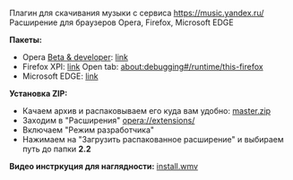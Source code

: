 Плагин для скачивания музыки с сервиса https://music.yandex.ru/
Расширение для браузеров Opera, Firefox, Microsoft EDGE

**Пакеты:**
* Opera [Beta & developer](https://www.opera.com/ru/computer/beta): [link](https://addons.opera.com/ru/extensions/details/yandex-music-fisher-mod/)
* Firefox XPI: [link](https://github.com/vectorserver/yandex_music_fisher_mod/raw/master/2.1.150%20_moz.xpi)
Open tab: [about:debugging#/runtime/this-firefox](about:debugging#/runtime/this-firefox "about:debugging#/runtime/this-firefox")
* Microsoft EDGE: [link](https://microsoftedge.microsoft.com/addons/detail/yandex-music-fisher-vecto/hpikmohamcoejcfekplfhfodcifbammm)



**Установка ZIP:**
* Качаем архив и распаковываем его куда вам удобно: [master.zip](https://github.com/vectorserver/yandex_music_fisher_mod/archive/master.zip)
* Заходим в "Расширения" [opera://extensions/](opera://extensions/)
* Включаем "Режим разработчика"
* Нажимаем на "Загрузить распакованное расширение" и выбираем путь до папки **2.2**
  
**Видео инстркуция для наглядности:** [install.wmv](https://github.com/vectorserver/yandex_music_fisher_mod/raw/master/install.wmv)

